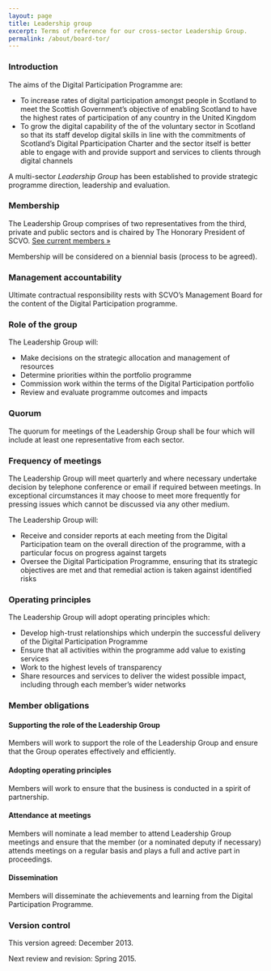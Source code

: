 ```yaml
---
layout: page
title: Leadership group
excerpt: Terms of reference for our cross-sector Leadership Group.
permalink: /about/board-tor/
---
```


### Introduction

The aims of the Digital Participation Programme are:

- To increase rates of digital participation amongst people in Scotland to meet the Scottish Government’s objective of enabling Scotland to have the highest rates of participation of any country in the United Kingdom
- To grow the digital capability of the of the voluntary sector in Scotland so that its staff develop digital skills in line with the commitments of Scotland’s Digital Pparticipation Charter and the sector itself is better able to engage with and provide support and services to clients through digital channels

A multi-sector *Leadership Group* has been established to provide strategic programme direction, leadership and evaluation.

### Membership 

The Leadership Group comprises of two representatives from the third, private and public sectors and is chaired by The Honorary President of SCVO. [See current members &raquo;](/about/#leadership-group)

Membership will be considered on a biennial basis (process to be agreed).

### Management accountability

Ultimate contractual responsibility rests with SCVO’s Management Board for the content of the Digital Participation programme.

### Role of the group

The Leadership Group will:

- Make decisions on the strategic allocation and management of resources
- Determine priorities within the portfolio programme
- Commission work within the terms of the Digital Participation portfolio
- Review and evaluate programme outcomes and impacts

### Quorum

The quorum for meetings of the Leadership Group shall be four which will include at least one representative from each sector.

### Frequency of meetings

The Leadership Group will meet quarterly and where necessary undertake decision by telephone conference or email if required between meetings. In exceptional circumstances it may choose to meet more frequently for pressing issues which cannot be discussed via any other medium.

The Leadership Group will:

- Receive and consider reports at each meeting from the Digital Participation team on the overall direction of the programme, with a particular focus on progress against targets
- Oversee the Digital Participation Programme, ensuring that its strategic objectives are met and that remedial action is taken against identified risks

### Operating principles

The Leadership Group will adopt operating principles which:

- Develop high-trust relationships which underpin the successful delivery of the Digital Participation Programme
- Ensure that all activities within the programme add value to existing services
- Work to the highest levels of transparency
- Share resources and services to deliver the widest possible impact, including through each member’s wider networks

### Member obligations

#### Supporting the role of the Leadership Group

Members will work to support the role of the Leadership Group and ensure that the Group operates effectively and efficiently.

#### Adopting operating principles

Members will work to ensure that the business is conducted in a spirit of partnership.

#### Attendance at meetings

Members will nominate a lead member to attend Leadership Group meetings and ensure that the member (or a nominated deputy if necessary) attends meetings on a regular basis and plays a full and active part in proceedings.

#### Dissemination

Members will disseminate the achievements and learning from the Digital Participation Programme.

### Version control

This version agreed: December 2013.

Next review and revision: Spring 2015.